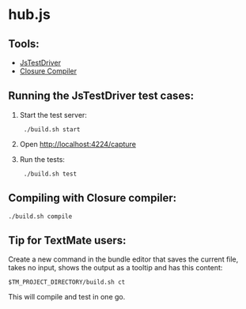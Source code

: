 hub.js
======

Tools:
------

* [JsTestDriver](http://code.google.com/p/js-test-driver/)
* [Closure Compiler](http://code.google.com/closure/compiler/)

Running the JsTestDriver test cases:
------------------------------------

1. Start the test server:

        ./build.sh start

2. Open [http://localhost:4224/capture](http://localhost:4224/capture)

3. Run the tests:

        ./build.sh test


Compiling with Closure compiler:
--------------------------------

    ./build.sh compile


Tip for TextMate users:
-----------------------

Create a new command in the bundle editor that saves the current file, takes no input, shows the output as a tooltip and has this content:

    $TM_PROJECT_DIRECTORY/build.sh ct

This will compile and test in one go.
